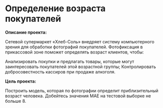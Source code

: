 # Определение возраста покупателей
**Описание проекта:**

Сетевой супермаркет «Хлеб-Соль» внедряет систему компьютерного зрения для обработки фотографий покупателей. Фотофиксация в прикассовой зоне поможет определять возраст клиентов, чтобы:

Анализировать покупки и предлагать товары, которые могут заинтересовать покупателей этой возрастной группы;
Контролировать добросовестность кассиров при продаже алкоголя.

**Цель проекта:**

Построить модель, которая по фотографии определит приблизительный возраст человека. Добейтесь значения MAE на тестовой выборке не больше 8.
